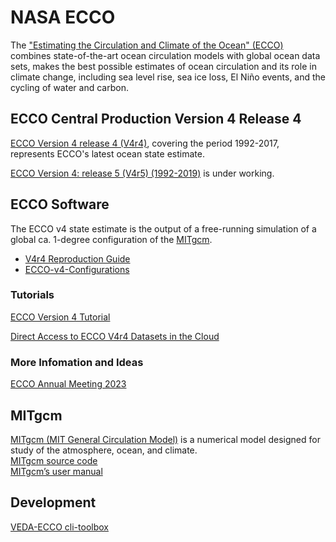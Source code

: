 # NASA ECCO
The ["Estimating the Circulation and Climate of the Ocean" (ECCO)](https://ecco-group.org/) combines state-of-the-art ocean circulation models with global ocean data sets, makes the best possible estimates of ocean circulation and its role in climate change, including sea level rise, sea ice loss, El Niño events, and the cycling of water and carbon.

## ECCO Central Production Version 4 Release 4
[ECCO Version 4 release 4 (V4r4)](https://ecco-group.org/products-ECCO-V4r4.htm), covering the period 1992-2017, represents ECCO's latest ocean state estimate.

[ECCO Version 4: release 5 (V4r5) (1992-2019)](https://ecco.jpl.nasa.gov/drive/files/Version4/Release5/) is under working.  
## ECCO Software 
The ECCO v4 state estimate is the output of a free-running simulation of a global ca. 1-degree configuration of the [MITgcm](http://mitgcm.org/).
* [V4r4 Reproduction Guide](https://ecco-group.org/docs/v4r4_reproduction_howto.pdf) 
* [ECCO-v4-Configurations](https://github.com/ECCO-GROUP/ECCO-v4-Configurations)

### Tutorials
[ECCO Version 4 Tutorial](https://ecco-v4-python-tutorial.readthedocs.io/)  

[Direct Access to ECCO V4r4 Datasets in the Cloud](https://podaac.github.io/tutorials/external/ECCO_cloud_direct_access_s3.html)

### More Infomation and Ideas
[ECCO Annual Meeting 2023](https://ecco-group.org/updates-more.htm?id=47) 

## MITgcm
[MITgcm (MIT General Circulation Model)](http://mitgcm.org/) is a numerical model designed for study of the atmosphere, ocean, and climate.  
[MITgcm source code](https://github.com/MITgcm/MITgcm)  
[MITgcm’s user manual](https://mitgcm.readthedocs.io/en/latest/)  

## Development
[VEDA-ECCO cli-toolbox](https://github.com/NASA-IMPACT/veda-research-playground/tree/main/veda-cli)
